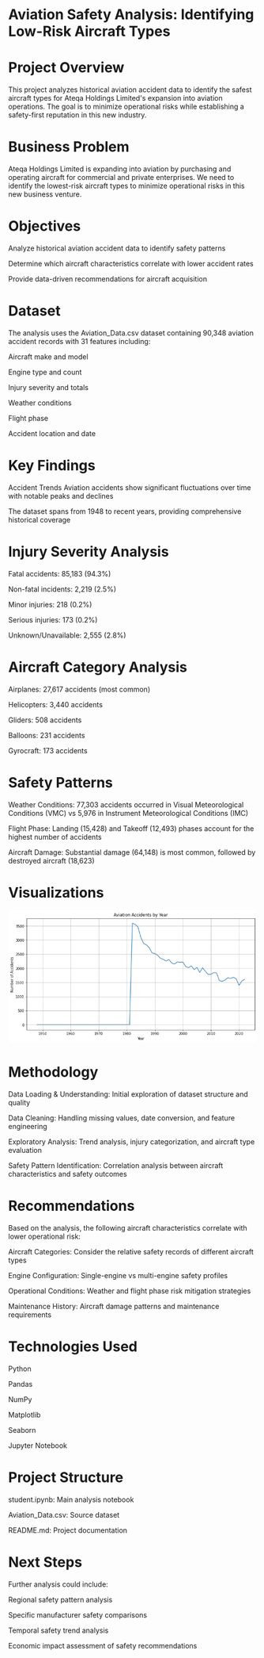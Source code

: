 # Aviation Safety Analysis: Identifying Low-Risk Aircraft Types
# Project Overview
This project analyzes historical aviation accident data to identify the safest aircraft types for Ateqa Holdings Limited's expansion into aviation operations. The goal is to minimize operational risks while establishing a safety-first reputation in this new industry.

# Business Problem
Ateqa Holdings Limited is expanding into aviation by purchasing and operating aircraft for commercial and private enterprises. We need to identify the lowest-risk aircraft types to minimize operational risks in this new business venture.

# Objectives
Analyze historical aviation accident data to identify safety patterns

Determine which aircraft characteristics correlate with lower accident rates

Provide data-driven recommendations for aircraft acquisition

# Dataset
The analysis uses the Aviation_Data.csv dataset containing 90,348 aviation accident records with 31 features including:

Aircraft make and model

Engine type and count

Injury severity and totals

Weather conditions

Flight phase

Accident location and date

# Key Findings
Accident Trends
Aviation accidents show significant fluctuations over time with notable peaks and declines

The dataset spans from 1948 to recent years, providing comprehensive historical coverage

# Injury Severity Analysis
Fatal accidents: 85,183 (94.3%)

Non-fatal incidents: 2,219 (2.5%)

Minor injuries: 218 (0.2%)

Serious injuries: 173 (0.2%)

Unknown/Unavailable: 2,555 (2.8%)

# Aircraft Category Analysis
Airplanes: 27,617 accidents (most common)

Helicopters: 3,440 accidents

Gliders: 508 accidents

Balloons: 231 accidents

Gyrocraft: 173 accidents

# Safety Patterns
Weather Conditions: 77,303 accidents occurred in Visual Meteorological Conditions (VMC) vs 5,976 in Instrument Meteorological Conditions (IMC)

Flight Phase: Landing (15,428) and Takeoff (12,493) phases account for the highest number of accidents

Aircraft Damage: Substantial damage (64,148) is most common, followed by destroyed aircraft (18,623)

# Visualizations 
![alt-text](output.png)

# Methodology
Data Loading & Understanding: Initial exploration of dataset structure and quality

Data Cleaning: Handling missing values, date conversion, and feature engineering

Exploratory Analysis: Trend analysis, injury categorization, and aircraft type evaluation

Safety Pattern Identification: Correlation analysis between aircraft characteristics and safety outcomes

# Recommendations
Based on the analysis, the following aircraft characteristics correlate with lower operational risk:

Aircraft Categories: Consider the relative safety records of different aircraft types

Engine Configuration: Single-engine vs multi-engine safety profiles

Operational Conditions: Weather and flight phase risk mitigation strategies

Maintenance History: Aircraft damage patterns and maintenance requirements

# Technologies Used
Python

Pandas

NumPy

Matplotlib

Seaborn

Jupyter Notebook

# Project Structure
student.ipynb: Main analysis notebook

Aviation_Data.csv: Source dataset

README.md: Project documentation

# Next Steps
Further analysis could include:

Regional safety pattern analysis

Specific manufacturer safety comparisons

Temporal safety trend analysis

Economic impact assessment of safety recommendations


